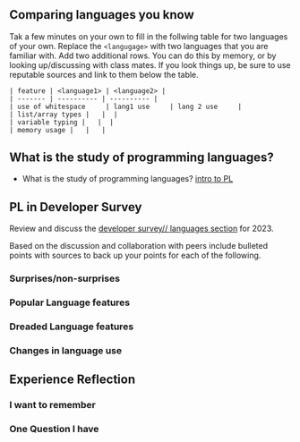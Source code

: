 # <short title for todays class>

<!-- md/html comment for hint -->

##  Comparing languages you know

Tak a few minutes on your own to fill in the follwing table for two languages of your own. Replace the `<langugage>` with two languages that you are familiar with. Add two additional rows. You can do this by memory, or by looking up/discussing with class mates. If you look things up, be sure to use reputable sources and link to them below the table. 

```
| feature | <language1> | <language2> |
| ------- | ---------- | ---------- |
| use of whitespace     | lang1 use     | lang 2 use     |
| list/array types |   |  |
| variable typing |   |  | 
| memory usage |   |   | 
```

<!-- 
reminder of md link syntax: [text to display (and alt)](url/of/site)
also if you write the text, highlight it and paste, VSCode will make markdown link syntax for you automatically. 
 -->







## What is the study of programming languages?



- What is the study of programming languages? [intro to PL](https://www3.cs.stonybrook.edu/~pfodor/courses/CSE260/_L01_Introduction_Programming_Languages.pdf)




## PL in Developer Survey

Review and discuss the [developer survey// languages section](https://insights.stackoverflow.com/survey)
for  2023.  

Based on the discussion and collaboration with peers include bulleted points with sources to back up your points for each of the following. 

### Surprises/non-surprises


### Popular Language features


### Dreaded Language features


### Changes in language use




## Experience Reflection


### I want to remember
<!--  this can be a single phrase or a short list, use hyphens with a space before the text to create bullets -->

### One Question I have 
<!--  this can be clarifying or something you want to know more about -->

